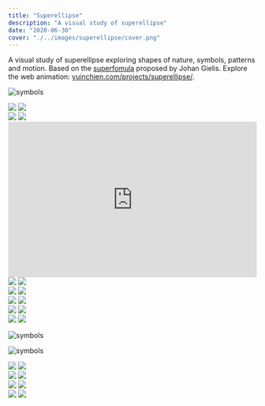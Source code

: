 ```yaml
---
title: "Superellipse"
description: "A visual study of superellipse"
date: "2020-06-30"
cover: "./../images/superellipse/cover.png"
---
```


<div class="text">
A visual study of superellipse exploring shapes of nature, symbols, patterns and motion. Based on the <a href="https://en.wikipedia.org/wiki/Superformula" target="_blank">superfomula</a> proposed by Johan Gielis. Explore the web animation: <a href="https://yuinchien.com/projects/superellipse/" target="_blank">yuinchien.com/projects/superellipse/</a>.
</div>

![symbols](./../images/superellipse/symbols.png)

<div class="row">
  <img src="./../images/superellipse/041.png" />
  <img src="./../images/superellipse/042.png" />
</div>

<div class="row">
  <img src="./../images/superellipse/031.png" />
  <img src="./../images/superellipse/034.png" />
</div>

<div class="video"><div style="padding:62.5% 0 0 0;position:relative;"><iframe src="https://player.vimeo.com/video/435194099?autoplay=1&loop=1&title=0&byline=0&portrait=0" style="position:absolute;top:0;left:0;width:100%;height:100%;" frameborder="0" allow="autoplay; fullscreen" allowfullscreen></iframe></div><script src="https://player.vimeo.com/api/player.js"></script></div>

<div class="row">
  <img src="./../images/superellipse/010.png" />
  <img src="./../images/superellipse/012.png" />
</div>

<div class="row">
  <img src="./../images/superellipse/020.png" />
  <img src="./../images/superellipse/021.png" />
</div>

<div class="row">
  <img src="./../images/superellipse/001.png" />
  <img src="./../images/superellipse/002.png" />
</div>

<!-- <div class="video"><div style="padding:62.5% 0 0 0;position:relative;"><iframe src="https://player.vimeo.com/video/435189426?autoplay=1&loop=1&title=0&byline=0&portrait=0" style="position:absolute;top:0;left:0;width:100%;height:100%;" frameborder="0" allow="autoplay; fullscreen" allowfullscreen></iframe></div><script src="https://player.vimeo.com/api/player.js"></script></div> -->

<div class="row">
  <img src="./../images/superellipse/003.png" />
  <img src="./../images/superellipse/004.png" />
</div>

<div class="row">
  <img src="./../images/superellipse/005.png" />
  <img src="./../images/superellipse/006.png" />
</div>

![symbols](./../images/superellipse/pattern1.jpg)

![symbols](./../images/superellipse/pattern2.jpg)

<div class="row">
  <img src="./../images/superellipse/pattern0.png" />
  <img src="./../images/superellipse/pattern10.png" />
</div>

<div class="row">
  <img src="./../images/superellipse/202.png" />
  <img src="./../images/superellipse/201.png" />
</div>

<div class="row">
  <img src="./../images/superellipse/302.png" />
  <img src="./../images/superellipse/203.png" />
</div>

<div class="row">
  <img src="./../images/superellipse/pattern23.png" />
  <img src="./../images/superellipse/pattern28.png" />
</div>
